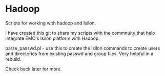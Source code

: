 # Hadoop
Scripts for working with hadoop and Isilon.

I have created this git to share my scripts with the commnuity that help integrate EMC's Isilon platform with Hadoop.

parse_passwd.pl - use this to create the isilon commands to create users and directories from existing passwd and group files.  Very helpful in a rebuild.

Check back later for more.
